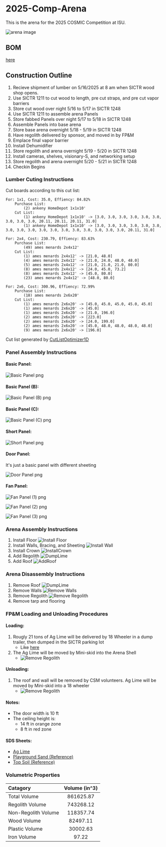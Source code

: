 # 2025-Comp-Arena

This is the arena for the 2025 COSMIC Competition at ISU.

![arena image](https://github.com/Cardinal-Space-Mining/2025-Comp-Arena/blob/main/ISO2R.png?raw=true)


## BOM
[here](https://docs.google.com/spreadsheets/d/1-_N2USS-mLNvjBXAtTUOFBfuuMwFibqy-OpLSeePz_4/edit?usp=sharing)

## Construction Outline
1. Recieve shipment of lumber on 5/16/2025 at 8 am when SICTR wood shop opens.
2. Use SICTR 1211 to cut wood to length, pre cut straps, and pre cut vapor barriers
3. Store cut wood over night 5/16 to 5/17 in SICTR 1248
4. Use SICTR 1211 to assemble arena Panels
5. Store fabbed Panels over night 5/17 to 5/18 in SICTR 1248
6. Assemble Panels into base arena
7. Store base arena overnight 5/18 - 5/19 in SICTR 1248
8. Have regolith delivered by sponsor, and moved in by FP&M
9. Emplace final vapor barrier
10. Install Dehumidifier
11. Store regolith and arena overnight 5/19 - 5/20 in SICTR 1248
12. Install cameras, shelves, visionary-S, and networking setup
13. Store regolith and arena overnight 5/20 - 5/21 in SICTR 1248
14. Checkin Begins

### Lumber Cuting Instructions
Cut boards according to this cut list:
```
For: 1x1, Cost: 35.0, Effiency: 84.82%
	Purchase List:
		(2) ankeny HomeDepot 1x1x10'
	Cut List:
		(1) ankeny HomeDepot 1x1x10' -> [3.0, 3.0, 3.0, 3.0, 3.0, 3.0, 3.0, 3.0, 3.0, 20.11, 20.11, 20.11, 31.0]
		(1) ankeny HomeDepot 1x1x10' -> [3.0, 3.0, 3.0, 3.0, 3.0, 3.0, 3.0, 3.0, 3.0, 3.0, 3.0, 3.0, 3.0, 3.0, 3.0, 3.0, 3.0, 20.11, 31.0]

For: 2x4, Cost: 230.79, Effiency: 83.63%
	Purchase List:
		(49) ames menards 2x4x12'
	Cut List:
		(1) ames menards 2x4x12' -> [21.0, 48.0]
		(4) ames menards 2x4x12' -> [21.0, 24.0, 48.0, 48.0]
		(5) ames menards 2x4x12' -> [21.0, 21.0, 21.0, 80.0]
		(8) ames menards 2x4x12' -> [24.0, 45.0, 73.2]
		(8) ames menards 2x4x12' -> [45.0, 80.0]
		(23) ames menards 2x4x12' -> [48.0, 80.0]

For: 2x6, Cost: 300.96, Effiency: 72.99%
	Purchase List:
		(18) ames menards 2x6x20'
	Cut List:
		(1) ames menards 2x6x20' -> [45.0, 45.0, 45.0, 45.0, 45.0]
		(1) ames menards 2x6x20' -> [45.0]
		(1) ames menards 2x6x20' -> [21.0, 196.0]
		(2) ames menards 2x6x20' -> [223.0]
		(2) ames menards 2x6x20' -> [24.0, 199.0]
		(2) ames menards 2x6x20' -> [45.0, 48.0, 48.0, 48.0, 48.0]
		(9) ames menards 2x6x20' -> [196.0]

```
Cut list generated by [CutListOptimizer1D](https://github.com/wimos-ai/CutListOptimizer1D)

### Panel Assembly Instructions

#### Basic Panel:

![Basic Panel png](https://github.com/Cardinal-Space-Mining/2025-Comp-Arena/blob/main/Arena/img/panels/basic%20panel.PNG?raw=true)

#### Basic Panel (B):

![Basic Panel (B) png](https://github.com/Cardinal-Space-Mining/2025-Comp-Arena/blob/main/Arena/img/panels/basic%20panelB.PNG?raw=true)

#### Basic Panel (C):

![Basic Panel (C) png](https://github.com/Cardinal-Space-Mining/2025-Comp-Arena/blob/main/Arena/img/panels/basic%20panelC.PNG?raw=true)

#### Short Panel:

![Short Panel png](https://github.com/Cardinal-Space-Mining/2025-Comp-Arena/blob/main/Arena/img/panels/short%20pannel.PNG?raw=true)

#### Door Panel:

It's just a basic panel with different sheeting

![Door Panel png](https://github.com/Cardinal-Space-Mining/2025-Comp-Arena/blob/main/Arena/img/panels/door%20panel.PNG?raw=true)

#### Fan Panel:

![Fan Panel (1) png](https://github.com/Cardinal-Space-Mining/2025-Comp-Arena/blob/main/Arena/img/panels/fan%20panel%201.PNG?raw=true)

![Fan Panel (2) png](https://github.com/Cardinal-Space-Mining/2025-Comp-Arena/blob/main/Arena/img/panels/fan%20panel%202.PNG?raw=true)

![Fan Panel (3) png](https://github.com/Cardinal-Space-Mining/2025-Comp-Arena/blob/main/Arena/img/panels/fan%20panel%203.PNG?raw=true)


### Arena Assembly Instructions

1. Install Floor
	![Install Floor](https://github.com/Cardinal-Space-Mining/2025-Comp-Arena/blob/main/Arena/img/install_steps/InstallFloor.PNG?raw=true)
2. Install Walls, Bracing, and Sheeting
![Install Wall](https://github.com/Cardinal-Space-Mining/2025-Comp-Arena/blob/main/Arena/img/install_steps/Install%20Walls,%20Sheeting,%20and%20bolts.PNG?raw=true)
3. Install Crown
![InstallCrown](https://github.com/Cardinal-Space-Mining/2025-Comp-Arena/blob/main/Arena/img/install_steps/InstallCrown.PNG?raw=true)
4. Add Regolith
![DumpLime](https://github.com/Cardinal-Space-Mining/2025-Comp-Arena/blob/main/Arena/img/install_steps/DumpRegolith.PNG?raw=true)
5. Add Roof
![AddRoof](https://github.com/Cardinal-Space-Mining/2025-Comp-Arena/blob/main/Arena/img/install_steps/InstallRoof.PNG?raw=true)

### Arena Disassembly Instructions
1. Remove Roof
![DumpLime](https://github.com/Cardinal-Space-Mining/2025-Comp-Arena/blob/main/Arena/img/install_steps/DumpRegolith.PNG?raw=true)
2. Remove Walls
![Remove Walls](https://github.com/Cardinal-Space-Mining/2025-Comp-Arena/blob/main/Arena/img/destruction_steps/RemoveWalls.PNG?raw=true)
3. Remove Regolith
![Remove Regolith](https://github.com/Cardinal-Space-Mining/2025-Comp-Arena/blob/main/Arena/img/install_steps/InstallFloor.PNG?raw=true)
4. Remove tarp and flooring

### FP&M Loading and Unloading Procedures

#### Loading: 
1. Rougly 21 tons of Ag Lime will be delivered by 18 Wheeler in a dump trailer, then dumped in the SICTR parking lot
	* Like [here](https://youtu.be/68cE22GQ5mw?si=_lyoBhohsE822YJR&t=146)
2. The Ag Lime will be moved by Mini-skid into the Arena Shell
	* ![Remove Regolith](https://raw.githubusercontent.com/Cardinal-Space-Mining/2025-Comp-Arena/refs/heads/main/Arena/img/install_steps/ArenaLoad.png?raw=true)

#### Unloading: 

1. The roof and wall will be removed by CSM volunteers. Ag Lime will be moved by Mini-skid into a 18 wheeler
	* ![Remove Regolith](https://raw.githubusercontent.com/Cardinal-Space-Mining/2025-Comp-Arena/refs/heads/main/Arena/img/install_steps/ArenaLoad.png?raw=true)

	
#### Notes:
* The door width is 10 ft
* The ceiling height is:
	* 14 ft in orange zone
	* 8 ft in red zone

#### SDS Sheets:
* [Ag Lime](https://www.graymont.com/sites/default/files/users/user2883/NZ%20SDS/Agricultural%20Lime%20NZ%20GHS%20SDS%202022-10-05.pdf)
* [Playground Sand (Reference)](https://www.quikrete.com/pdfs/msds-b4-playsand.pdf)
* [Top Soil (Reference)](https://www.countymaterials.com/en/downloads/industry-tech-documents/safety-data-sheets-sds/459-topsoil-potting-soil-safety-data-sheet-sds/file)


### Volumetric Properties
| Catagory| Volume (in^3) |
| :---------------- | :------: |
| Total Volume       |    861625.87   | 
| Regolith Volume |  743268.12   | 
| Non-Regolith Volume | 118357.74 |
| Wood Volume      |   82497.11   | 
| Plastic Volume    |  30002.63   | 
| Iron Volume  |           97.22 |
